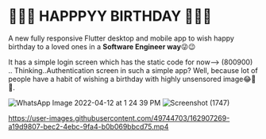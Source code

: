 # 🎊🎈🎂 HAPPPYY BIRTHDAY 🍰🍾🎇

A new fully responsive Flutter desktop and mobile app to wish happy birthday to a loved ones in a **Software Engineer way**😜😉

It has a simple login screen which has the static code for now--> (800900) ..
Thinking..Authentication screen in such a simple app?
Well, because lot of people have a habit of wishing a birthday with highly unsensored image😂🤣🤪.

![WhatsApp Image 2022-04-12 at 1 24 39 PM](https://user-images.githubusercontent.com/49744703/162910890-33eee9bf-1935-4038-a1aa-19dbb0761c35.jpg)
![Screenshot (1747)](https://user-images.githubusercontent.com/49744703/162602992-45e29671-725a-4854-9c6f-2ccaf6838b7f.jpg) 

https://user-images.githubusercontent.com/49744703/162907269-a19d9807-bec2-4ebc-9fa4-b0b069bbcd75.mp4





